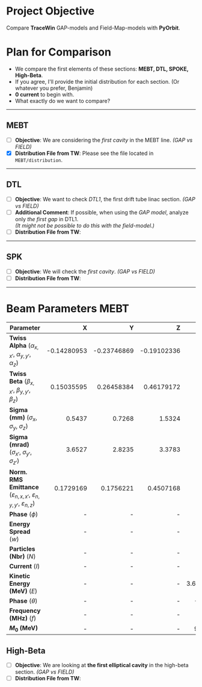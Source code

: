 # Project Objective
Compare **TraceWin** GAP-models and Field-Map-models with **PyOrbit**.

# Plan for Comparison
- We compare the first elements of these sections: **MEBT, DTL, SPOKE, High-Beta**.
- If you agree, I'll provide the initial distribution for each section. (Or whatever you prefer, Benjamin)
- **0 current** to begin with.
- What exactly do we want to compare?
---

## MEBT

- [ ] **Objective**: We are considering the *first cavity* in the MEBT line. *(GAP vs FIELD)*
- [x] **Distribution File from TW**: Please see the file located in `MEBT/distribution`.

---

## DTL

- [ ] **Objective**: We want to check *DTL1*, the first drift tube linac section. *(GAP vs FIELD)*
- [ ] **Additional Comment**: If possible, when using the *GAP model*, analyze only *the first gap* in DTL1.  
      *(It might not be possible to do this with the field-model.)*
- [ ] **Distribution File from TW**: 

---

## SPK

- [ ] **Objective**: We will check the *first cavity*. *(GAP vs FIELD)*
- [ ] **Distribution File from TW**: 

---
# Beam Parameters MEBT

| **Parameter**                           | **X**        | **Y**        | **Z**        | **Global**     |
|-----------------------------------------|------------:|------------:|------------:|---------------:|
| **Twiss Alpha** \($\alpha_{x,x'}$, $\alpha_{y,y'}$, $\alpha_z$\) | -0.14280953 | -0.23746869 | -0.19102336 |      -         |
| **Twiss Beta** \($\beta_{x,x'}$, $\beta_{y,y'}$, $\beta_z$\)     |  0.15035595 |  0.26458384 |  0.46179172 |      -         |
| **Sigma (mm)** \($\sigma_x$, $\sigma_y$, $\sigma_z$\)            |  0.5437     |  0.7268     |  1.5324     |      -         |
| **Sigma (mrad)** \($\sigma_{x'}$, $\sigma_{y'}$, $\sigma_{z'}$\) |  3.6527     |  2.8235     |  3.3783     |      -         |
| **Norm. RMS Emittance** \($\varepsilon_{n,x,x'}$, $\varepsilon_{n,y,y'}$, $\varepsilon_{n,z}$\) |  0.1729169   |  0.1756221   |  0.4507168   |  -             |
| **Phase** \($\phi$\)                                              |     -       |     -       |     -       |  (value)       |
| **Energy Spread** \($w$\)                                         |     -       |     -       |     -       |  (value)       |
| **Particles (Nbr)** \($N$\)                                       |     -       |     -       |     -       |  8660          |
| **Current** \($I$\)                                               |     -       |     -       |     -       |  0             |
| **Kinetic Energy (MeV)** \($E$\)                                  |     -       |     -       |     -       |  3.6224112     |
| **Phase** \($\theta$\)                                            |     -       |     -       |     -       | -63.314        |
| **Frequency (MHz)** \($f$\)                                       |     -       |     -       |     -       |  352.21        |
| **$M_0$ (MeV)**                                                   |     -       |     -       |     -       |  938.276       |




## High-Beta

- [ ] **Objective**: We are looking at **the first elliptical cavity** in the high-beta section. *(GAP vs FIELD)*
- [ ] **Distribution File from TW**: 
